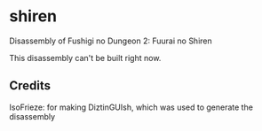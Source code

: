 # shiren
Disassembly of Fushigi no Dungeon 2: Fuurai no Shiren

This disassembly can't be built right now.

## Credits
IsoFrieze: for making DiztinGUIsh, which was used to generate the disassembly
